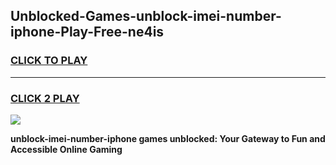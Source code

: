 
## Unblocked-Games-unblock-imei-number-iphone-Play-Free-ne4is
<h3>
<a href="https://premium76.site?title=unblock-imei-number-iphone&ref=18A1">CLICK TO PLAY</a></h3>
<hr>

<h3>
<a href="https://premium76.site?title=unblock-imei-number-iphone&ref=18A1">CLICK 2 PLAY</a>
  
</h3>

<a href="https://premium76.site?title=unblock-imei-number-iphone&ref=18A1"><img src="https://clearcache.store/games.png"></a>


**unblock-imei-number-iphone games unblocked: Your Gateway to Fun and Accessible Online Gaming**
